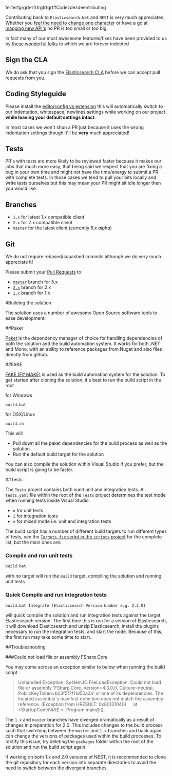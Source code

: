 ferferfgrgrterfrtrgtrtgrt#Codezdezdeentributing

Contributing back to `Elasticsearch.Net` and `NEST` is very much appreciated. 
Whether you [feel the need to change one character](https://github.com/elasticsearch/elasticsearch-net/pull/536) or have a go at 
[mapping new API's](http://github.com/elasticsearch/elasticsearch-net/pull/376) no PR is too small or too big. 

In fact many of our most aweseome features/fixes have been provided to us by [these wonderful folks](https://github.com/elasticsearch/elasticsearch-net/graphs/contributors) to which we are forever indebted 

## Sign the CLA

We do ask that you sign the [Elasticsearch CLA](http://www.elasticsearch.org/contributor-agreement/) before we can accept pull requests from you. 

## Coding Styleguide

Please install the [editorconfig vs extension](https://visualstudiogallery.msdn.microsoft.com/c8bccfe2-650c-4b42-bc5c-845e21f96328)
this will automatically switch to our indentation, whitespace, newlines settings while working on our project
**while leaving your default settings intact**.

In most cases we won't shun a PR just because it uses the wrong indentation settings though it'll be **very** much appreciated!

## Tests

PR's with tests are more likely to be reviewed faster because it makes our jobs that much more easy, that being said
we respect that you are fixing a bug in your own time and might not have the time/energy to submit a PR with complete tests. 
In those cases we tend to pull your bits locally and write tests ourselves but this may mean your PR might sit idle longer then you would like.

## Branches

- `1.x` for latest 1.x compatible client
- `2.x` for 2.x compatible client
- `master` for the latest client (currently _5.x alpha_)

## Git

We do not require rebased/squashed commits although we do very much appreciate it! 

Please submit your [Pull Requests](https://help.github.com/articles/creating-a-pull-request/) to 

- [`master`](https://github.com/elastic/elasticsearch-net/tree/master) branch for 5.x
- [`2.x`](https://github.com/elastic/elasticsearch-net/tree/2.x) branch for 2.x
- [`1.x`](https://github.com/elastic/elasticsearch-net/tree/1.x) branch for 1.x

#Building the solution

The solution uses a number of awesome Open Source software tools to ease development:

##Paket

[Paket](https://fsprojects.github.io/Paket/) is the dependency manager of choice for handling dependencies of both the solution and the build automation system. It works for both .NET and Mono, with an ability to reference packages from Nuget and also files directly from github.

##FAKE

[FAKE (F# MAKE)](http://fsharp.github.io/FAKE/) is used as the build automation system for the solution. To get started after cloning the solution, it's best to run the build script in the root

for Windows 

```
build.bat
```

for OSX/Linux

```
build.sh
```

This will

- Pull down all the paket dependencies for the build process as well as the solution
- Run the default build target for the solution

You can also compile the solution within Visual Studio if you prefer, but the build script is going to be faster.

##Tests

The `Tests` project contains both xunit unit and integration tests. A `tests.yaml` file within the root of the `Tests` project determines the test mode when running tests inside Visual Studio

- `u` for unit tests
- `i` for integration tests
- `m` for mixed mode i.e. unit and integration tests

The build script has a number of different build targets to run different types of tests, see the [`Targets.fsx` script in the `scripts` project](https://github.com/elastic/elasticsearch-net/blob/master/build/scripts/Targets.fsx) for the complete list, but the main ones are:

### Compile and run unit tests

```bash
build.bat
```
with no target will run the `Build` target, compiling the solution and running unit tests

### Quick Compile and run integration tests

```bash
build.bat Integrate [Elasticsearch Version Number e.g. 2.2.0]
```
will quick compile the solution and run integration tests against the target Elasticsearch version. The first time this is run for a version of Elasticsearch, it will download Elasticsearch and unzip Elasticsearch, install the plugins necessary to run the integration tests, and start the node. Because of this, the first run may take some time to start.

##Troubleshooting

###Could not load file or assembly FSharp.Core

You may come across an exception similar to below when running the build script

>Unhandled Exception: System.IO.FileLoadException: Could not load file or assembly 'FSharp.Core, Version=4.3.0.0, Culture=neutral, PublicKeyToken=b03f5f7f11d50a3a' or one of its dependencies. The located assembly's manifest definition does not match the assembly reference. (Exception from HRESULT: 0x80131040)
   at <StartupCode$FAKE>.$Program.main@()

The `1.x` and `master` branches have diverged dramatically as a result of changes in preparation for 2.0. This includes changes to the build process such that switching between the `master` and `1.x` branches and back again can change the versions of packages used within the build processes. To rectify this issue, try deleting the `packages` folder within the root of the solution and run the build script again.

If working on both 1.x and 2.0 versions of NEST, it is recommended to clone the git repository for each version into separate directories to avoid the need to switch between the divergent branches.

